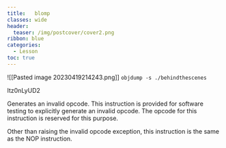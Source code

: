 ```yaml
---
title:   blomp
classes: wide
header:
  teaser: /img/postcover/cover2.png
ribbon: blue
categories:
  - Lesson
toc: true
---
```


![[Pasted image 20230419214243.png]]
`objdump -s ./behindthescenes`

Itz0nLyUD2

Generates an invalid opcode. This instruction is provided for software testing to explicitly generate an invalid opcode. The opcode for this instruction is reserved for this purpose.

Other than raising the invalid opcode exception, this instruction is the same as the NOP instruction.
